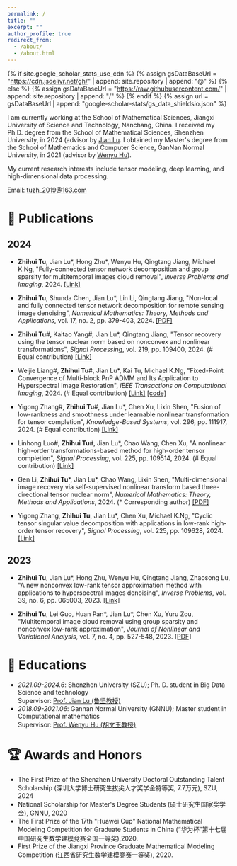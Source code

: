 ```yaml
---
permalink: /
title: ""
excerpt: ""
author_profile: true
redirect_from: 
  - /about/
  - /about.html
---
```


{% if site.google_scholar_stats_use_cdn %}
{% assign gsDataBaseUrl = "https://cdn.jsdelivr.net/gh/" | append: site.repository | append: "@" %}
{% else %}
{% assign gsDataBaseUrl = "https://raw.githubusercontent.com/" | append: site.repository | append: "/" %}
{% endif %}
{% assign url = gsDataBaseUrl | append: "google-scholar-stats/gs_data_shieldsio.json" %}

<span class='anchor' id='about-me'></span>

I am currently working at the School of Mathematical Sciences, Jiangxi University of Science and Technology, Nanchang, China. I received my Ph.D. degree from the School of Mathematical Sciences, Shenzhen University, in 2024 (advisor by [Jian Lu](https://scholar.google.com/citations?hl=zh-TW&user=uzbTdw0AAAAJ&view_op=list_works). I obtained my Master's degree from the School of Mathematics and Computer Science, GanNan Normal University, in 2021 (advisor by [Wenyu Hu](https://sjxy.gnnu.edu.cn/info/1016/1092.htm)).

My current research interests include tensor modeling, deep learning, and high-dimensional data processing.

Email: tuzh_2019@163.com


# 📄 Publications 

## 2024

- **Zhihui Tu**, Jian Lu\*, Hong Zhu\*, Wenyu Hu, Qingtang Jiang, Michael K.Ng, \"Fully-connected tensor network decomposition and group sparsity for multitemporal images cloud removal\", _Inverse Problems and Imaging_, 2024. [[Link]](https://www.aimsciences.org/article/doi/10.3934/ipi.2024025) 
  
- **Zhihui Tu**, Shunda Chen, Jian Lu\*, Lin Li, Qingtang Jiang, \"Non-local and fully connected tensor network decomposition for remote sensing image denoising\", _Numerical Mathematics: Theory, Methods and Applications_, vol. 17, no. 2, pp. 379-403, 2024. [[PDF]](https://doc.global-sci.org/uploads/Issue/NMTMA/shortpdf/v17n2/172_379.pdf) 

- **Zhihui Tu**\#, Kaitao Yang\#, Jian Lu\*, Qingtang Jiang, \"Tensor recovery using the tensor nuclear norm based on nonconvex and nonlinear transformations\", _Signal Processing_, vol. 219, pp. 109400, 2024. (\# Equal contribution) [[Link]](https://www.sciencedirect.com/science/article/abs/pii/S0165168424000197)
  
- Weijie Liang\#, **Zhihui Tu**\#, Jian Lu\*, Kai Tu, Michael K.Ng, \"Fixed-Point Convergence of Multi-block PnP ADMM and Its Application to Hyperspectral Image Restoration\", _IEEE Transactions on Computational Imaging_, 2024. (\# Equal contribution) [[Link]](https://ieeexplore.ieee.org/abstract/document/10731563) [[code]](https://github.com/Weijie-Liang/FBGND)

- Yigong Zhang\#, **Zhihui Tu**\#, Jian Lu\*, Chen Xu, Lixin Shen, \"Fusion of low-rankness and smoothness under learnable nonlinear transformation for tensor completion\", _Knowledge-Based Systems_, vol. 296, pp. 111917, 2024. (\# Equal contribution) [[Link]](https://www.sciencedirect.com/science/article/abs/pii/S0950705124005513)

- Linhong Luo\#, **Zhihui Tu**\#, Jian Lu\*, Chao Wang, Chen Xu, \"A nonlinear high-order transformations-based method for high-order tensor completion\", _Signal Processing_, vol. 225, pp. 109514, 2024. (\# Equal contribution) [[Link]](https://www.sciencedirect.com/science/article/abs/pii/S0165168424001336)

- Gen Li, **Zhihui Tu**\*, Jian Lu\*, Chao Wang, Lixin Shen, \"Multi-dimensional image recovery via self-supervised nonlinear transform based three-directional tensor nuclear norm\", _Numerical Mathematics: Theory, Methods and Applications_, 2024. (\* Corresponding author) [[PDF]](https://doc.global-sci.org/uploads/admin/article_pdf/20240613/2c57b3c02334434635a9c2da1d6414c1.pdf)

- Yigong Zhang, **Zhihui Tu**, Jian Lu\*, Chen Xu, Michael K.Ng, \"Cyclic tensor singular value decomposition with applications in low-rank high-order tensor recovery\", _Signal Processing_, vol. 225, pp. 109628, 2024. [[Link]](https://www.sciencedirect.com/science/article/abs/pii/S0165168424002470)

## 2023

- **Zhihui Tu**, Jian Lu\*, Hong Zhu, Wenyu Hu, Qingtang Jiang, Zhaosong Lu, \"A new nonconvex low-rank tensor approximation method with applications to hyperspectral images denoising\", _Inverse Problems_, vol. 39, no. 6, pp. 065003, 2023. [[Link]](https://iopscience.iop.org/article/10.1088/1361-6420/acc88a/meta) 
  
- **Zhihui Tu**, Lei Guo, Huan Pan\*, Jian Lu\*, Chen Xu, Yuru Zou, \"Multitemporal image cloud removal using group sparsity and nonconvex low-rank approximation\", _Journal of Nonlinear and Variational Analysis_, vol. 7, no. 4, pp. 527-548, 2023. [[PDF]](https://jnva.biemdas.com/issues/JNVA2023-4-5.pdf) 

# 📖 Educations

- *2021.09-2024.6*: Shenzhen University (SZU); Ph. D. student in Big Data Science and technology <br>
  Supervisor: [Prof. Jian Lu (鲁坚教授)](https://scholar.google.com/citations?hl=zh-TW&user=uzbTdw0AAAAJ&view_op=list_works)
- *2018.09-2021.06*: Gannan Normal University (GNNU); Master student in Computational mathematics <br>
  Supervisor: [Prof. Wenyu Hu (胡文玉教授)](https://sjxy.gnnu.edu.cn/info/1016/1092.htm)


# 🏆 Awards and Honors

-  The First Prize of the Shenzhen University Doctoral Outstanding Talent Scholarship (深圳大学博士研究生拔尖人才奖学金特等奖, 7.7万元), SZU, 2024
-  National Scholarship for Master's Degree Students (硕士研究生国家奖学金), GNNU, 2020
-  The First Prize of the 17th "Huawei Cup" National Mathematical Modeling Competition for Graduate Students in China (“华为杯”第十七届中国研究生数学建模竞赛全国一等奖),2020.
-  First Prize of the Jiangxi Province Graduate Mathematical Modeling Competition (江西省研究生数学建模竞赛一等奖), 2020.

  <script type="text/javascript" src="//rf.revolvermaps.com/0/0/8.js?i=5walv8lpuh8&m=0&c=ff0000&cr1=ffffff&f=arial&l=33" async="async"></script>
